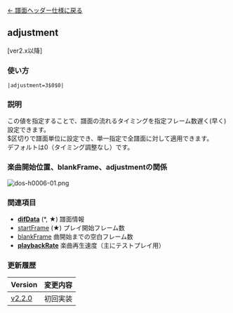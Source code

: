 [← 譜面ヘッダー仕様に戻る](dos_header.html)
## adjustment
[ver2.x以降]

### 使い方
```
|adjustment=3$0$0|
```
### 説明
この値を指定することで、譜面の流れるタイミングを指定フレーム数遅く(早く)設定できます。  
$区切りで譜面単位に設定でき、単一指定で全譜面に対して適用できます。  
デフォルトは0（タイミング調整なし）です。  

### 楽曲開始位置、blankFrame、adjustmentの関係
![dos-h0006-01.png](./wiki/dos-h0006-01.png)

### 関連項目
- [**difData**](dos-h0002-difData.html) (*, ★)  譜面情報 
- [startFrame](dos-h0005-startFrame.html) (★)  プレイ開始フレーム数
- [blankFrame](dos-h0006-blankFrame.html)  曲開始までの空白フレーム数
- [**playbackRate**](dos-h0010-playbackRate.html)  楽曲再生速度（主にテストプレイ用）

### 更新履歴

|Version|変更内容|
|----|----|
|[v2.2.0](https://github.com/cwtickle/danoniplus/releases/tag/v2.2.0)|初回実装|
